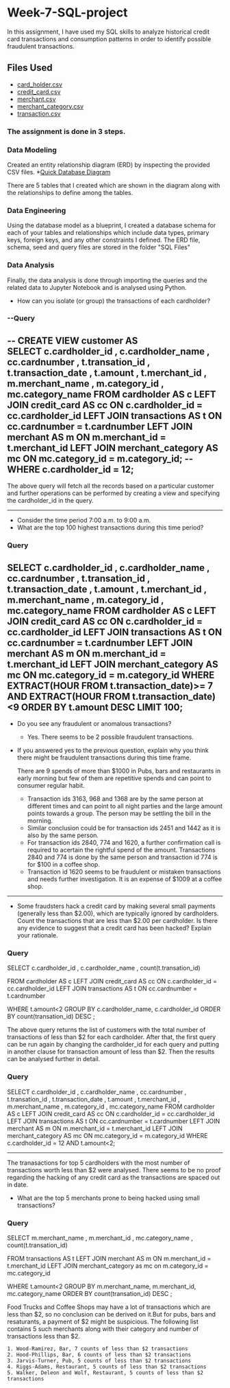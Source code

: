 # Week-7-SQL-project

In this assignment, I have used my SQL skills to analyze historical credit card transactions and consumption patterns in order to identify possible fraudulent transactions.

## Files Used

* [card_holder.csv](Data/card_holder.csv)
* [credit_card.csv](Data/credit_card.csv)
* [merchant.csv](Data/merchant.csv)
* [merchant_category.csv](Data/merchant_category.csv)
* [transaction.csv](Data/transaction.csv)

### The assignment is done in 3 steps.
### Data Modeling

Created an entity relationship diagram (ERD) by inspecting the provided CSV files.
*[Quick Database Diagram](Quick_DBD.png)


There are 5 tables that I created which are shown in the diagram along with the relationships to define among the tables.



### Data Engineering

Using the database model as a blueprint, I created a database schema for each of your tables and relationships which include data types, primary keys, foreign keys, and any other constraints I defined. The ERD file, schema, seed and query files are stored in the folder "SQL Files"


### Data Analysis

Finally, the data analysis is done through importing the queries and the related data to Jupyter Notebook and is analysed using Python.

* How can you isolate (or group) the transactions of each cardholder?
### --Query
--
CREATE VIEW customer AS  
 SELECT c.cardholder_id
, c.cardholder_name
, cc.cardnumber
, t.transation_id
, t.transaction_date
, t.amount
, t.merchant_id
, m.merchant_name
, m.category_id
, mc.category_name
FROM cardholder AS c
LEFT JOIN credit_card AS cc ON c.cardholder_id = cc.cardholder_id
LEFT JOIN transactions AS t ON cc.cardnumber = t.cardnumber
LEFT JOIN merchant AS m ON m.merchant_id = t.merchant_id
LEFT JOIN merchant_category AS mc ON mc.category_id = m.category_id;
--WHERE c.cardholder_id = 12; 
--

The above query will fetch all the records based on a particular customer and further operations can be performed by creating a view and specifying the cardholder_id in the query. 


-----
* Consider the time period 7:00 a.m. to 9:00 a.m.
* What are the top 100 highest transactions during this time period?
### Query 

SELECT c.cardholder_id
, c.cardholder_name
, cc.cardnumber
, t.transation_id
, t.transaction_date
, t.amount
, t.merchant_id
, m.merchant_name
, m.category_id
, mc.category_name
FROM cardholder AS c
LEFT JOIN credit_card AS cc ON c.cardholder_id = cc.cardholder_id
LEFT JOIN transactions AS t ON cc.cardnumber = t.cardnumber
LEFT JOIN merchant AS m ON m.merchant_id = t.merchant_id
LEFT JOIN merchant_category AS mc ON mc.category_id = m.category_id
WHERE EXTRACT(HOUR FROM t.transaction_date)>= 7 AND EXTRACT(HOUR FROM t.transaction_date)<9
ORDER BY t.amount DESC LIMIT 100;
-

  * Do you see any fraudulent or anomalous transactions?
    * Yes. There seems to be 2 possible fraudulent transactions.

  * If you answered yes to the previous question, explain why you think there might be fraudulent transactions during this time frame.
    
    There are 9 spends of more than $1000 in Pubs, bars and restaurants in early morning but few of them are repetitive spends and can point to consumer regular habit. 
      * Transaction ids 3163, 968 and 1368 are by the same person at different times and can point to all night parties and the large amount points towards a group. The person may be settling the bill in the morning.
      * Similar conclusion could be for transaction ids 2451 and 1442 as it is also by the same person.
      * For transaction ids 2840, 774 and 1620, a further confirmation call is required to acertain the rightful spend of the amount. Transactions 2840 and 774 is done by the same person and transaction id 774 is for $100 in a coffee shop.
      * Transaction id 1620 seems to be fraudulent or mistaken transactions and needs further investigation. It is an expense of $1009 at a coffee shop. 
---

* Some fraudsters hack a credit card by making several small payments (generally less than $2.00), which are typically ignored by cardholders. Count the transactions that are less than $2.00 per cardholder. Is there any evidence to suggest that a credit card has been hacked? Explain your rationale.

### Query
SELECT c.cardholder_id
, c.cardholder_name
, count(t.transation_id)

FROM cardholder AS c
LEFT JOIN credit_card AS cc ON c.cardholder_id = cc.cardholder_id
LEFT JOIN transactions AS t ON cc.cardnumber = t.cardnumber

WHERE t.amount<2
GROUP BY c.cardholder_name, c.cardholder_id
ORDER BY  count(transation_id)  DESC ;

The above query returns the list of customers with the total number of transactions of less than $2 for each cardholder. After that, the first query can be run again by changing the cardholder_id for each query and putting in another clause for transaction amount of less than $2. Then the results can be analysed further in detail.


### Query
SELECT c.cardholder_id
, c.cardholder_name
, cc.cardnumber
, t.transation_id
, t.transaction_date
, t.amount
, t.merchant_id
, m.merchant_name
, m.category_id
, mc.category_name
FROM cardholder AS c
LEFT JOIN credit_card AS cc ON c.cardholder_id = cc.cardholder_id
LEFT JOIN transactions AS t ON cc.cardnumber = t.cardnumber
LEFT JOIN merchant AS m ON m.merchant_id = t.merchant_id
LEFT JOIN merchant_category AS mc ON mc.category_id = m.category_id
WHERE c.cardholder_id = 12 AND t.amount<2; 

---
The tranasactions for top 5 cardholders with the most number of transactions worth less than $2 were analysed. There seems to be no proof regarding the hacking of any credit card as the transactions are spaced out in date. 




* What are the top 5 merchants prone to being hacked using small transactions?
### Query
SELECT m.merchant_name
, m.merchant_id
, mc.category_name
, count(t.transation_id)

FROM transactions AS t
LEFT JOIN merchant AS m ON m.merchant_id = t.merchant_id
LEFT JOIN merchant_category as mc on m.category_id = mc.category_id

WHERE t.amount<2
GROUP BY m.merchant_name, m.merchant_id, mc.category_name
ORDER BY  count(transation_id)  DESC ;


Food Trucks and Coffee Shops may have a lot of transactions which are less than $2, so no conclusion can be derived on it.But for pubs, bars and resaturants, a payment of $2 might be suspicious. The following list contains 5 such merchants along with their category and number of transactions less than $2. 

    1. Wood-Ramirez, Bar, 7 counts of less than $2 transactions
    2. Hood-Phillips, Bar, 6 counts of less than $2 transactions
    3. Jarvis-Turner, Pub, 5 counts of less than $2 transactions
    4. Riggs-Adams, Restaurant, 5 counts of less than $2 transactions
    5. Walker, Deleon and Wolf, Restaurant, 5 counts of less than $2 transactions
  

  